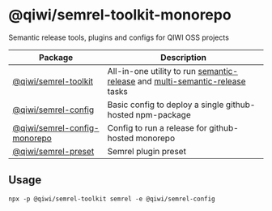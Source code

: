 # @qiwi/semrel-toolkit-monorepo
Semantic release tools, plugins and configs for QIWI OSS projects

|Package | Description
|---|---|
|[@qiwi/semrel-toolkit](./packages/toolkit/README.md)| All-in-one utility to run [semantic-release](https://github.com/semantic-release/semantic-release) and [multi-semantic-release](https://github.com/qiwi/multi-semantic-release) tasks
|[@qiwi/semrel-config](./packages/config/README.md)| Basic config to deploy a single github-hosted npm-package
|[@qiwi/semrel-config-monorepo](./packages/config/README.md)| Config to run a release for github-hosted monorepo
|[@qiwi/semrel-preset](./packages/preset/README.md)| Semrel plugin preset

## Usage
```shell script
npx -p @qiwi/semrel-toolkit semrel -e @qiwi/semrel-config
```
